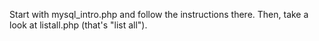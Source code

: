Start with mysql_intro.php and follow the instructions there. Then, take a look
at listall.php (that's "list all").
